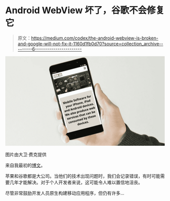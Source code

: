 # Android WebView 坏了，谷歌不会修复它

> 原文：<https://medium.com/codex/the-android-webview-is-broken-and-google-will-not-fix-it-1160d1fb0d70?source=collection_archive---------6----------------------->

![](img/9024653dfd8ce79f7a8a0c281c21dc0c.png)

图片由大卫·费克提供

来自我最初的[博文](https://fek.io/blog/the-android-web-view-is-broken-and-google-will-not-fix-it)。

苹果和谷歌都是大公司。当他们的技术出现问题时，我们会记录错误，有时可能需要几年才能解决。对于个人开发者来说，这可能令人难以置信地沮丧。

尽管非常鼓励开发人员原生构建移动应用程序，但仍有许多…